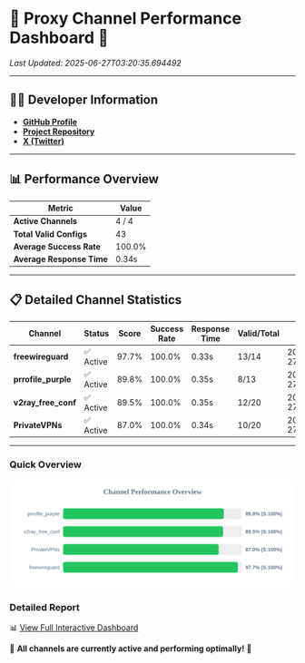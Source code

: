 # 🌟 Proxy Channel Performance Dashboard 🌟

_Last Updated: 2025-06-27T03:20:35.694492_

---

## 👩‍💻 Developer Information

- **[GitHub Profile](https://github.com/4n0nymou3)**  
- **[Project Repository](https://github.com/4n0nymou3/multi-proxy-config-fetcher)**  
- **[X (Twitter)](https://x.com/4n0nymou3)**  

---

## 📊 Performance Overview

| Metric                | Value       |
|-----------------------|-------------|
| **Active Channels**   | 4 / 4       |
| **Total Valid Configs** | 43          |
| **Average Success Rate** | 100.0%      |
| **Average Response Time** | 0.34s       |

---

## 📋 Detailed Channel Statistics

| Channel          | Status     | Score  | Success Rate | Response Time | Valid/Total | Last Success               |
|------------------|------------|--------|--------------|---------------|-------------|----------------------------|
| **freewireguard**  | ✅ Active  | 97.7%  | 100.0% | 0.33s         | 13/14       | 2025-06-27T03:20:35.692982 |
| **prrofile_purple**  | ✅ Active  | 89.8%  | 100.0% | 0.35s         | 8/13       | 2025-06-27T03:20:34.524074 |
| **v2ray_free_conf**  | ✅ Active  | 89.5%  | 100.0% | 0.35s         | 12/20       | 2025-06-27T03:20:34.965431 |
| **PrivateVPNs**  | ✅ Active  | 87.0%  | 100.0% | 0.34s         | 10/20       | 2025-06-27T03:20:35.332282 |

---

### Quick Overview
<div align="center">
  <a href="https://raw.githubusercontent.com/nullluser/NullRepo/refs/heads/main/assets/channel_stats_chart.svg">
    <img src="https://raw.githubusercontent.com/nullluser/NullRepo/refs/heads/main/assets/channel_stats_chart.svg" alt="Source Performance Statistics" width="800">
  </a>
</div>

### Detailed Report
📊 [View Full Interactive Dashboard](https://htmlpreview.github.io/?https://github.com/nullluser/NullRepo/blob/main/assets/performance_report.html)

🎉 **All channels are currently active and performing optimally!** 🎉
